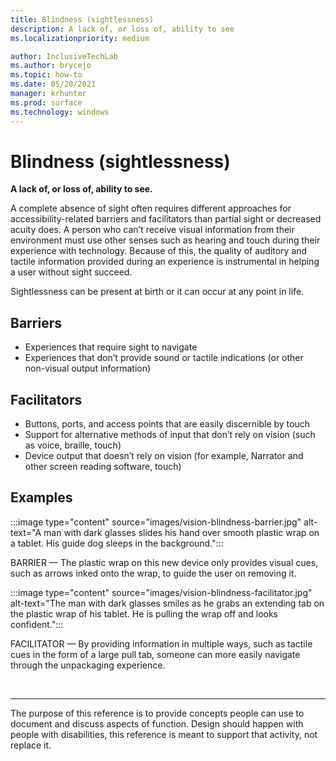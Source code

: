 ```yaml
---
title: Blindness (sightlessness)
description: A lack of, or loss of, ability to see
ms.localizationpriority: medium

author: InclusiveTechLab
ms.author: brycejo 
ms.topic: how-to
ms.date: 05/20/2021
manager: krhunter
ms.prod: surface
ms.technology: windows
---
```


# Blindness (sightlessness)

**A lack of, or loss of, ability to see.**

A complete absence of sight often requires different approaches for accessibility-related barriers and facilitators than partial sight or decreased acuity does. A person who can’t receive visual information from their environment must use other senses such as hearing and touch during their experience with technology. Because of this, the quality of auditory and tactile information provided during an experience is instrumental in helping a user without sight succeed. 

Sightlessness can be present at birth or it can occur at any point in life.

## Barriers
* Experiences that require sight to navigate​
* Experiences that don’t provide sound or tactile indications (or other non-visual output information)​

## Facilitators
* Buttons, ports, and access points that are easily discernible by touch​
* Support for alternative methods of input that don’t rely on vision (such as voice, braille, touch)​
* Device output that doesn’t rely on vision (for example, Narrator and other screen reading software, touch)​

## Examples

:::image type="content" source="images/vision-blindness-barrier.jpg" alt-text="A man with dark glasses slides his hand over smooth plastic wrap on a tablet. His guide dog sleeps in the background.":::

BARRIER — The plastic wrap on this new device only provides visual cues, such as arrows inked onto the wrap, to guide the user on removing it.

:::image type="content" source="images/vision-blindness-facilitator.jpg" alt-text="The man with dark glasses smiles as he grabs an extending tab on the plastic wrap of his tablet. He is pulling the wrap off and looks confident.":::

FACILITATOR — By providing information in multiple ways, such as tactile cues in the form of a large pull tab, someone can more easily navigate through the unpackaging experience.

&nbsp;

[comment]: # (Footer statement)
___
The purpose of this reference is to provide concepts people can use to document and discuss aspects of function. Design should happen with people with disabilities, this reference is meant to support that activity, not replace it. 